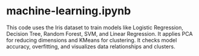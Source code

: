 # machine-learning.ipynb
This code uses the Iris dataset to train models like Logistic Regression, Decision Tree, Random Forest, SVM, and Linear Regression. It applies PCA for reducing dimensions and KMeans for clustering. It checks model accuracy, overfitting, and visualizes data relationships and clusters.
